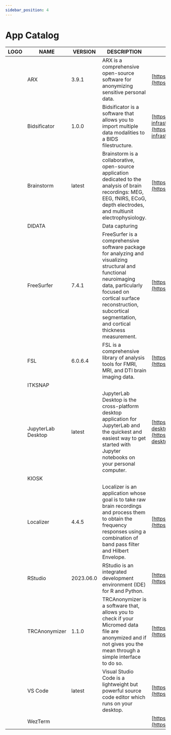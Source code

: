 ```yaml
---
sidebar_position: 4
---
```



# App Catalog



| LOGO | NAME                | VERSION       | DESCRIPTION                                                                                                                                                                                                 | LINK                                                                                      |
|------|---------------------|---------------|-------------------------------------------------------------------------------------------------------------------------------------------------------------------------------------------------------------|-------------------------------------------------------------------------------------------|
|      | ARX                 | 3.9.1         | ARX is a comprehensive open-source software for anonymizing sensitive personal data.                                                                                                                        | [https://arx.deidentifier.org/](https://arx.deidentifier.org/)                            |
|      | Bidsificator        | 1.0.0         | Bidsificator is a software that allows you to import multiple data modalities to a BIDS filestructure.                                                                                                       | [https://github.com/HIP-infrastructure/Bidsificator](https://github.com/HIP-infrastructure/Bidsificator) |
|      | Brainstorm          | latest        | Brainstorm is a collaborative, open-source application dedicated to the analysis of brain recordings: MEG, EEG, fNIRS, ECoG, depth electrodes, and multiunit electrophysiology.                              | [https://neuroimage.usc.edu/brainstorm](https://neuroimage.usc.edu/brainstorm)             |
|      | DIDATA              |               | Data capturing                                                                                                                                                                                              |                                                                                           |
|      | FreeSurfer          | 7.4.1         | FreeSurfer is a comprehensive software package for analyzing and visualizing structural and functional neuroimaging data, particularly focused on cortical surface reconstruction, subcortical segmentation, and cortical thickness measurement. | [https://surfer.nmr.mgh.harvard.edu](https://surfer.nmr.mgh.harvard.edu)                   |
|      | FSL                 | 6.0.6.4       | FSL is a comprehensive library of analysis tools for FMRI, MRI, and DTI brain imaging data.                                                                                                                  | [https://fsl.fmrib.ox.ac.uk/](https://fsl.fmrib.ox.ac.uk/)                                 |
|      | ITKSNAP             |               |                                                                                                                                                                                                             |                                                                                           |
|      | JupyterLab Desktop  | latest        | JupyterLab Desktop is the cross-platform desktop application for JupyterLab and the quickest and easiest way to get started with Jupyter notebooks on your personal computer.                                | [https://github.com/jupyterlab/jupyterlab-desktop](https://github.com/jupyterlab/jupyterlab-desktop) |
|      | KIOSK               |               |                                                                                                                                                                                                             |                                                                                           |
|      | Localizer           | 4.4.5         | Localizer is an application whose goal is to take raw brain recordings and process them to obtain the frequency responses using a combination of band pass filter and Hilbert Envelope.                      | [https://github.com/CRNL-Eduwell/Localizer](https://github.com/CRNL-Eduwell/Localizer)     |
|      | RStudio             | 2023.06.0     | RStudio is an integrated development environment (IDE) for R and Python.                                                                                                                                    | [https://posit.co/products/open-source/rstudio](https://posit.co/products/open-source/rstudio) 
|      | TRCAnonymizer       | 1.1.0         | TRCAnonymizer is a software that, allows you to check if your Micromed data file are anonymized and if not gives you the mean through a simple interface to do so.                                           | [https://github.com/floriansipp/TRCAnonymizer](https://github.com/floriansipp/TRCAnonymizer) |
|      | VS Code             | latest        | Visual Studio Code is a lightweight but powerful source code editor which runs on your desktop.                                                                                                             | [https://code.visualstudio.com/](https://code.visualstudio.com/)                           | |
|      | WezTerm         |               |                                                                                                                                                                                                             |[https://wezterm.org/index.html](https://wezterm.org/index.html)                                                                                         |